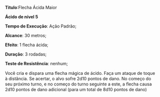 **Titulo**:Flecha Ácida Maior

**Ácido de nível 5**

**Tempo de Execução**: Ação Padrão;

**Alcance**: 30 metros;

**Efeito**: 1 flecha ácida;

**Duração**: 3 rodadas;

**Teste de Resistência**: nenhum;

Você cria e dispara uma ﬂecha mágica de ácido. Faça um ataque de toque à distância. Se acertar, o alvo sofre 2d10 pontos de dano. No começo do seu próximo turno, e no começo do turno seguinte a este, a ﬂecha causa 2d10 pontos de dano adicional (para um total de 8d10 pontos de dano)
